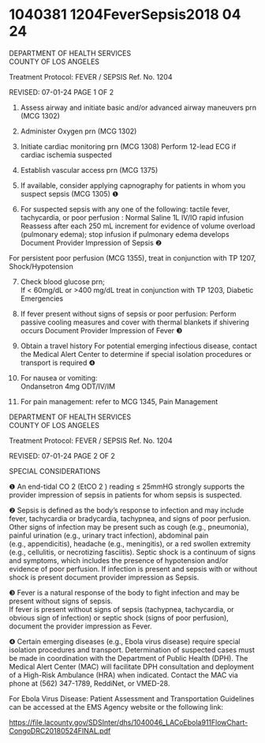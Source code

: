# 1040381 1204FeverSepsis2018 04 24

DEPARTMENT OF HEALTH SERVICES  
COUNTY OF LOS ANGELES 
 
Treatment Protocol: FEVER / SEPSIS Ref. No. 1204 
 
 
 
 
 
 
REVISED: 07-01-24 PAGE 1 OF 2 
 
1. Assess airway and initiate basic and/or advanced airway maneuvers prn (MCG 1302) 
 
2. Administer Oxygen prn (MCG 1302) 
 
3. Initiate cardiac monitoring prn (MCG 1308) 
Perform 12-lead ECG if cardiac ischemia suspected 
 
4. Establish vascular access prn (MCG 1375) 
 
5. If available, consider applying capnography for patients in whom you suspect sepsis (MCG 1305) 
❶ 
 
6. For suspected sepsis with any one of the following: tactile fever, tachycardia, or poor perfusion : 
Normal Saline 1L IV/IO rapid infusion 
Reassess after each 250 mL increment for evidence of volume overload (pulmonary edema); 
stop infusion if pulmonary edema develops 
Document Provider Impression of Sepsis ❷ 
 
For persistent poor perfusion (MCG 1355), treat in conjunction with TP 1207, Shock/Hypotension 
 
7. Check blood glucose prn;  
If < 60mg/dL or >400 mg/dL treat in conjunction with TP 1203, Diabetic Emergencies 
 
8. If fever present without signs of sepsis or poor perfusion: 
Perform passive cooling measures and cover with thermal blankets if shivering occurs 
Document Provider Impression of Fever ❸ 
 
9. Obtain a travel history 
For potential emerging infectious disease, contact the Medical Alert Center to determine if special 
isolation procedures or transport is required ❹ 
 
10. For nausea or vomiting:  
Ondansetron 4mg ODT/IV/IM  
 
11. For pain management: refer to MCG 1345, Pain Management 
  
 
 
  

DEPARTMENT OF HEALTH SERVICES  
COUNTY OF LOS ANGELES 
 
Treatment Protocol: FEVER / SEPSIS Ref. No. 1204 
 
 
 
 
 
 
REVISED: 07-01-24 PAGE 2 OF 2 
 
SPECIAL CONSIDERATIONS 
 
❶   An end-tidal CO
2
 (EtCO
2
) reading ≤ 25mmHG strongly supports the provider impression of sepsis in 
patients for whom sepsis is suspected. 
 
❷    Sepsis is defined as the body’s response to infection and may include fever, tachycardia or 
bradycardia, tachypnea, and signs of poor perfusion. Other signs of infection may be present such as 
cough (e.g., pneumonia), painful urination (e.g., urinary tract infection), abdominal pain  
(e.g., appendicitis), headache (e.g., meningitis), or a red swollen extremity (e.g., cellulitis, or 
necrotizing fasciitis). Septic shock is a continuum of signs and symptoms, which includes the 
presence of hypotension and/or evidence of poor perfusion. If infection is present and sepsis with or 
without shock is present document provider impression as Sepsis. 
 
❸    Fever is a natural response of the body to fight infection and may be present without signs of sepsis.  
If fever is present without signs of sepsis (tachypnea, tachycardia, or obvious sign of infection) or 
septic shock (signs of poor perfusion), document the provider impression as Fever. 
 
 ❹   Certain emerging diseases (e.g., Ebola virus disease) require special isolation procedures and 
transport. Determination of suspected cases must be made in coordination with the Department of 
Public Health (DPH). The Medical Alert Center (MAC) will facilitate DPH consultation and deployment 
of a High-Risk Ambulance (HRA) when indicated. Contact the MAC via phone at (562) 347-1789, 
ReddiNet, or VMED-28. 
 
For Ebola Virus Disease: Patient Assessment and Transportation Guidelines can be accessed at the 
EMS Agency website or the following link: 
 
https://file.lacounty.gov/SDSInter/dhs/1040046_LACoEbola911FlowChart-CongoDRC20180524FINAL.pdf
